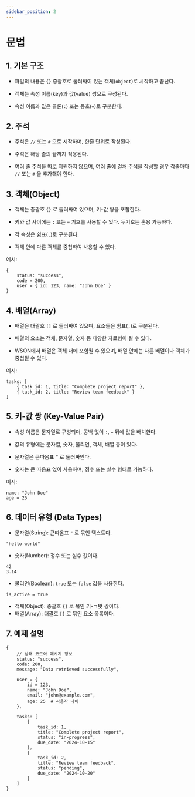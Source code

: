 ```yaml
---
sidebar_position: 2
---
```


# 문법

## 1. 기본 구조

- 파일의 내용은 `{}` 중괄호로 둘러싸여 있는 객체(`object`)로 시작하고 끝난다.

- 객체는 속성 이름(key)과 값(value) 쌍으로 구성된다.

- 속성 이름과 값은 콜론(`:`) 또는 등호(`=`)로 구분한다.

## 2. 주석

- 주석은 `//` 또는  `#` 으로 시작하며, 한줄 단위로 작성된다.

- 주석은 해당 줄의 끝까지 적용된다.

- 여러 줄 주석을 따로 지원하지 않으며, 여러 줄에 걸쳐 주석을 작성할 경우 각줄마다 `//` 또는 `#` 을 추가해야 한다.

## 3. 객체(Object)

- 객체는 중괄호 `{}` 로 둘러싸여 있으며, 키-값 쌍을 포합한다.

- 키와 값 사이에는 `:` 또는 `=` 기호를 사용할 수 있다. 두기호는 혼용 가능하다.

- 각 속성은 쉼표(`,`)로 구분된다.

- 객체 안에 다른 객체를 중첩하여 사용할 수 있다.

예시:

```
{
    status: "success",
    code = 200,
    user = { id: 123, name: "John Doe" }
}
```

## 4. 배열(Array)

- 배열은 대괄호 `[]` 로 둘러싸여 있으며, 요소들은 쉼표(`,`)로 구분된다.

- 배열의 요소는 객체, 문자열, 숫자 등 다양한 자료형이 될 수 있다.

- WSON에서 배열은 객체 내에 포함될 수 있으며, 배열 안에는 다른 배열이나 객체가 중첩될 수 있다.

예시:

```
tasks: [
    { task_id: 1, title: "Complete project report" },
    { task_id: 2, title: "Review team feedback" }
]
```

## 5. 키-값 쌍 (Key-Value Pair)

- 속성 이름은 문자열로 구성되며, 공백 없이 `:`, `=` 뒤에 값을 배치한다.

- 값의 유형에는 문자열, 숫자, 불리언, 객체, 배열 등이 있다.

- 문자열은 큰따옴표 `“` 로 둘러싸인다.

- 숫자는 큰 따옴표 없이 사용하며, 정수 또는 실수 형태로 가능하다.

예시:

```
name: "John Doe"
age = 25
```

## 6. 데이터 유형 (Data Types)

- 문자열(String): 큰따옴표 `"` 로 묶인 텍스트다.

```
"hello world"
```

- 숫자(Number): 정수 또는 실수 값이다.

```
42
3.14
```

- 불리언(Boolean): `true` 또는 `false` 값을 사용한다.

```
is_active = true
```

- 객체(Object): 중괄호 `{}` 로 묶인 키-ㄱ밧 쌍이다.
- 배열(Array): 대괄호 `[]` 로 묶인 요소 목록이다.

## 7. 예제 설명

```ws
{
    // 상태 코드와 메시지 정보
    status: "success",
    code: 200,
    message: "Data retrieved successfully",

    user = {
        id = 123,
        name: "John Doe",
        email: "john@example.com",
        age: 25  # 사용자 나이
    },

    tasks: [
        {
            task_id: 1,
            title: "Complete project report",
            status: "in-progress",
            due_date: "2024-10-15"
        },
        {
            task_id: 2,
            title: "Review team feedback",
            status: "pending",
            due_date: "2024-10-20"
        }
    ]
}
```